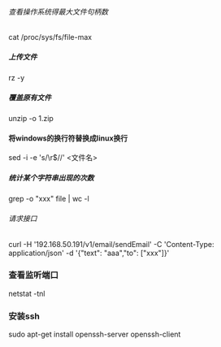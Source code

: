 ###### 查看操作系统得最大文件句柄数
cat /proc/sys/fs/file-max 
##### 上传文件
rz -y
##### 覆盖原有文件
unzip -o 1.zip
#### 将windows的换行符替换成linux换行
sed -i -e 's/\r$//' <文件名>

##### 统计某个字符串出现的次数

grep -o "xxx" file | wc -l

###### 请求接口

curl  -H '192.168.50.191/v1/email/sendEmail' -C 'Content-Type: application/json' -d '{"text": "aaa","to": ["xxx"]}'

### 查看监听端口

netstat -tnl

### 安装ssh

sudo apt-get install openssh-server openssh-client 